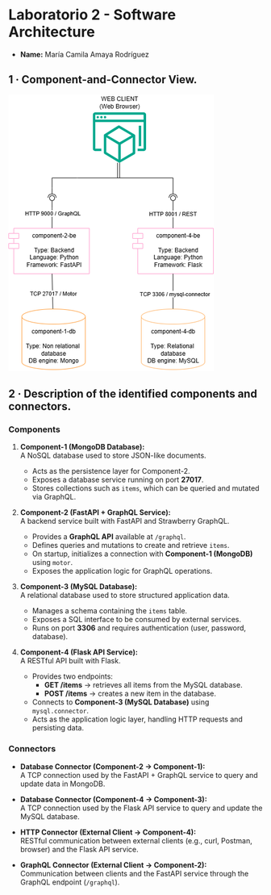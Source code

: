 # Laboratorio 2 - Software Architecture

- **Name:** María Camila Amaya Rodríguez  


## 1 · Component-and-Connector View.
![C&C Diagram](c&c-lab2.drawio.png)

## 2 · Description of the identified components and connectors.

### Components
1. **Component-1 (MongoDB Database):**  
   A NoSQL database used to store JSON-like documents.  
   - Acts as the persistence layer for Component-2.  
   - Exposes a database service running on port **27017**.  
   - Stores collections such as `items`, which can be queried and mutated via GraphQL.  

2. **Component-2 (FastAPI + GraphQL Service):**  
   A backend service built with FastAPI and Strawberry GraphQL.  
   - Provides a **GraphQL API** available at `/graphql`.  
   - Defines queries and mutations to create and retrieve `items`.  
   - On startup, initializes a connection with **Component-1 (MongoDB)** using `motor`.  
   - Exposes the application logic for GraphQL operations.  

3. **Component-3 (MySQL Database):**  
   A relational database used to store structured application data.  
   - Manages a schema containing the `items` table.  
   - Exposes a SQL interface to be consumed by external services.  
   - Runs on port **3306** and requires authentication (user, password, database).  

4. **Component-4 (Flask API Service):**  
   A RESTful API built with Flask.  
   - Provides two endpoints:  
     - **GET /items** → retrieves all items from the MySQL database.  
     - **POST /items** → creates a new item in the database.  
   - Connects to **Component-3 (MySQL Database)** using `mysql.connector`.  
   - Acts as the application logic layer, handling HTTP requests and persisting data.  

### Connectors
- **Database Connector (Component-2 → Component-1):**  
  A TCP connection used by the FastAPI + GraphQL service to query and update data in MongoDB.  

- **Database Connector (Component-4 → Component-3):**  
  A TCP connection used by the Flask API service to query and update the MySQL database.  

- **HTTP Connector (External Client → Component-4):**  
  RESTful communication between external clients (e.g., curl, Postman, browser) and the Flask API service.  

- **GraphQL Connector (External Client → Component-2):**  
  Communication between clients and the FastAPI service through the GraphQL endpoint (`/graphql`).  

